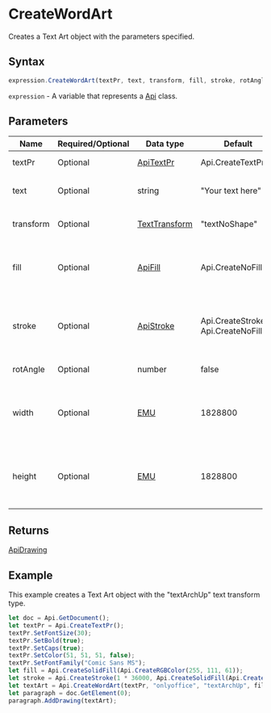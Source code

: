 # CreateWordArt

Creates a Text Art object with the parameters specified.

## Syntax

```javascript
expression.CreateWordArt(textPr, text, transform, fill, stroke, rotAngle, width, height);
```

`expression` - A variable that represents a [Api](../Api.md) class.

## Parameters

| **Name** | **Required/Optional** | **Data type** | **Default** | **Description** |
| ------------- | ------------- | ------------- | ------------- | ------------- |
| textPr | Optional | [ApiTextPr](../../ApiTextPr/ApiTextPr.md) | Api.CreateTextPr() | The text properties. |
| text | Optional | string | "Your text here" | The text for the Text Art object. |
| transform | Optional | [TextTransform](../../Enumeration/TextTransform.md) | "textNoShape" | Text transform type. |
| fill | Optional | [ApiFill](../../ApiFill/ApiFill.md) | Api.CreateNoFill() | The color or pattern used to fill the Text Art object. |
| stroke | Optional | [ApiStroke](../../ApiStroke/ApiStroke.md) | Api.CreateStroke(0, Api.CreateNoFill()) | The stroke used to create the Text Art object shadow. |
| rotAngle | Optional | number | false | Rotation angle. |
| width | Optional | [EMU](../../Enumeration/EMU.md) | 1828800 | The Text Art width measured in English measure units. |
| height | Optional | [EMU](../../Enumeration/EMU.md) | 1828800 | The Text Art heigth measured in English measure units. |

## Returns

[ApiDrawing](../../ApiDrawing/ApiDrawing.md)

## Example

This example creates a Text Art object with the "textArchUp" text transform type.

```javascript editor-docx
let doc = Api.GetDocument();
let textPr = Api.CreateTextPr();
textPr.SetFontSize(30);
textPr.SetBold(true);
textPr.SetCaps(true);
textPr.SetColor(51, 51, 51, false);
textPr.SetFontFamily("Comic Sans MS");
let fill = Api.CreateSolidFill(Api.CreateRGBColor(255, 111, 61));
let stroke = Api.CreateStroke(1 * 36000, Api.CreateSolidFill(Api.CreateRGBColor(51, 51, 51)));
let textArt = Api.CreateWordArt(textPr, "onlyoffice", "textArchUp", fill, stroke, 0, 150 * 36000, 50 * 36000);
let paragraph = doc.GetElement(0);
paragraph.AddDrawing(textArt);
```
